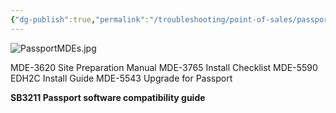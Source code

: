 ```yaml
---
{"dg-publish":true,"permalink":"/troubleshooting/point-of-sales/passport/passport-mde-guide/"}
---
```


![PassportMDEs.jpg](/img/user/Assets/Images/PassportMDEs.jpg)

MDE-3620 Site Preparation Manual
MDE-3765 Install Checklist
MDE-5590 EDH2C Install Guide
MDE-5543 Upgrade for Passport 

**SB3211 Passport software compatibility guide**




